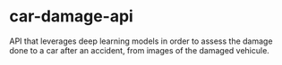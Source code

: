 # car-damage-api
API that leverages deep learning models in order to assess the damage done to a car after an accident, from images of the damaged vehicule. 
